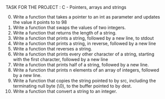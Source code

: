 TASK FOR THE PROJECT : C - Pointers, arrays and strings

0. Write a function that takes a pointer to an int as parameter and updates the value it points to to 98
1. Write a function that swaps the values of two integers.
2. Write a function that returns the length of a string.
3. Write a function that prints a string, followed by a new line, to stdout
4. Write a function that prints a string, in reverse, followed by a new line
5. Write a function that reverses a string.
6. Write a function that prints every other character of a string, starting with the first character, followed by a new line
7. Write a function that prints half of a string, followed by a new line.
8. Write a function that prints n elements of an array of integers, followed by a new line.
9. Write a function that copies the string pointed to by src, including the terminating null byte (\0), to the buffer pointed to by dest.
10. Write a function that convert a string to an integer.
